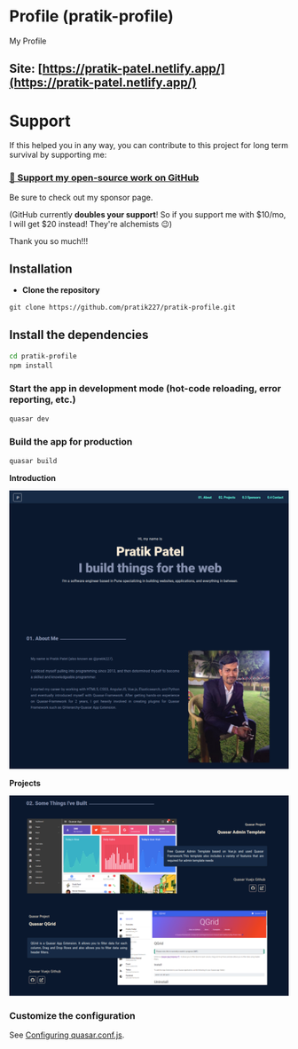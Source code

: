 # Profile (pratik-profile)

My Profile

## Site: [https://pratik-patel.netlify.app/](https://pratik-patel.netlify.app/)

# Support

If this helped you in any way, you can contribute to this project for long term survival by supporting me:

### [💜 Support my open-source work on GitHub](https://github.com/sponsors/pratik227)

Be sure to check out my sponsor page.

(GitHub currently **doubles your support**! So if you support me with $10/mo, I will get $20 instead! They're alchemists 😉)

Thank you so much!!!

## Installation

* **Clone the repository**

```
git clone https://github.com/pratik227/pratik-profile.git
```

## Install the dependencies
```bash
cd pratik-profile
npm install
```


### Start the app in development mode (hot-code reloading, error reporting, etc.)
```bash
quasar dev
```


### Build the app for production
```bash
quasar build
```

**Introduction**

![Alt text](src/statics/screenshot-pratik-patel.netlify.app-2021.03.28-10_59_01.png?raw=true "Screenshot")

**Projects**

![Alt text](src/statics/screenshot-pratik-patel.netlify.app-2021.03.28-11_03_02.png?raw=true "Screenshot")


### Customize the configuration
See [Configuring quasar.conf.js](https://quasar.dev/quasar-cli/quasar-conf-js).

